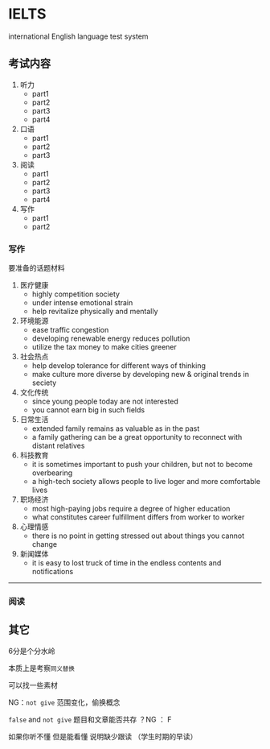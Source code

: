 # IELTS

international English language test system

## 考试内容

1. 听力
    * part1
    * part2
    * part3
    * part4
2. 口语
    * part1
    * part2
    * part3
3. 阅读
    * part1
    * part2
    * part3
    * part4
4. 写作
    * part1
    * part2

### 写作

要准备的话题材料

1. 医疗健康
    * highly competition society
    * under intense emotional strain
    * help revitalize physically and mentally
2. 环境能源
    * ease traffic congestion
    * developing renewable energy reduces pollution
    * utilize the tax money to make cities greener
3. 社会热点
    * help develop tolerance for different ways of thinking
    * make culture more diverse by developing new & original trends in seciety
4. 文化传统
    * since young people today are not interested
    * you cannot earn big in such fields
5. 日常生活
    * extended family remains as valuable as in the past
    * a family gathering can be a great opportunity to reconnect with distant relatives
6. 科技教育
    * it is sometimes important to push your children, but not to become overbearing
    * a high-tech society allows people to live loger and more comfortable lives
7. 职场经济
    * most high-paying jobs require a degree of higher education
    * what constitutes career fulfillment differs from worker to worker
8. 心理情感
    * there is no point in getting stressed out about things you cannot change
9. 新闻媒体
    * it is easy to lost truck of time in the endless contents and notifications

---

### 阅读

## 其它

6分是个分水岭

本质上是考察`同义替换`

可以找一些素材

NG：`not give` 范围变化，偷换概念

`false` and `not give`  题目和文章能否共存 ？NG ： F

如果你听不懂 但是能看懂 说明缺少跟读 （学生时期的早读）
